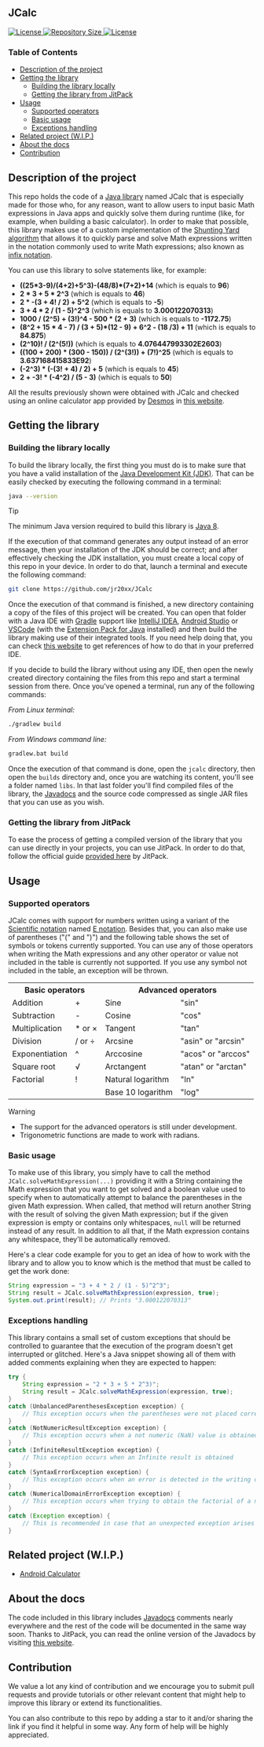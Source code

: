 ## JCalc

<p>
    <a href="https://github.com/jr20xx/JCalc/blob/main/LICENSE">
        <img src="https://img.shields.io/github/license/jr20xx/JCalc?label=License" alt="License">
    </a>
    <a href="https://github.com/jr20xx/JCalc">
        <img src="https://img.shields.io/github/repo-size/jr20xx/JCalc?label=Repository+Size" alt="Repository Size">
    </a>
    <a href="https://jitpack.io/#jr20xx/JCalc">
        <img src="https://jitpack.io/v/jr20xx/JCalc.svg" alt="License">
    </a>
</p>

### Table of Contents

- [Description of the project](#description-of-the-project)
- [Getting the library](#getting-the-library)
  - [Building the library locally](#building-the-library-locally)
  - [Getting the library from JitPack](#getting-the-library-from-jitpack)
- [Usage](#usage)
  - [Supported operators](#supported-operators)
  - [Basic usage](#basic-usage)
  - [Exceptions handling](#exceptions-handling)
- [Related project (W.I.P.)](#related-project-wip)
- [About the docs](#about-the-docs)
- [Contribution](#contribution)

## Description of the project

This repo holds the code of a [Java library](https://en.wikipedia.org/wiki/Java_Class_Library) named JCalc that is especially made for those who, for any reason, want to allow users to input basic Math expressions in Java apps and quickly solve them during runtime (like, for example, when building a basic calculator). In order to make that possible, this library makes use of a custom implementation of the [Shunting Yard algorithm](https://en.wikipedia.org/wiki/Shunting_yard_algorithm) that allows it to quickly parse and solve Math expressions written in the notation commonly used to write Math expressions; also known as [infix notation](https://en.wikipedia.org/wiki/Infix_notation).

You can use this library to solve statements like, for example:

- **((25\*3-9)/(4+2)+5^3)-(48/8)\*(7+2)+14** (which is equals to **96**)
- **2 \* 3 + 5 \* 2^3** (which is equals to **46**)
- **2 * -(3 + 4! / 2) + 5^2** (which is equals to **-5**)
- **3 + 4 * 2 / (1 - 5)^2^3** (which is equals to **3.000122070313**)
- **1000 / (2^5) + (3!)^4 - 500 * (2 + 3)** (which is equals to **-1172.75**)
- **(8^2 + 15 \* 4 - 7) / (3 + 5)\*(12 - 9) + 6^2 - (18 /3) + 11** (which is equals to **84.875**)
- **(2^10)! / (2^(5!))** (which is equals to **4.076447993302E2603**)
- **((100 + 200) * (300 - 150)) / (2^(3!)) + (7!)^25** (which is equals to **3.637168415833E92**)
- **(-2^3) * (-(3! + 4) / 2) + 5** (which is equals to **45**)
- **2 + -3! * (-4^2) / (5 - 3)** (which is equals to **50**)

All the results previously shown were obtained with JCalc and checked using an online calculator app provided by [Desmos](https://www.desmos.com/about) in [this website](https://www.desmos.com/scientific).

## Getting the library

### Building the library locally

To build the library locally, the first thing you must do is to make sure that you have a valid installation of the [Java Development Kit (JDK)](https://en.wikipedia.org/wiki/Java_Development_Kit). That can be easily checked by executing the following command in a terminal:

```bash
java --version
```

> [!TIP]
>
> The minimum Java version required to build this library is [Java 8](https://en.m.wikipedia.org/wiki/Java_version_history#Java_8).

If the execution of that command generates any output instead of an error message, then your installation of the JDK should be correct; and after effectively checking the JDK installation, you must create a local copy of this repo in your device. In order to do that, launch a terminal and execute the following command:

```bash
git clone https://github.com/jr20xx/JCalc
```

Once the execution of that command is finished, a new directory containing a copy of the files of this project will be created. You can open that folder with a Java IDE with [Gradle](https://gradle.org/) support like [IntelliJ IDEA](https://www.jetbrains.com/idea/), [Android Studio](https://developer.android.com/studio) or [VSCode](https://code.visualstudio.com/) (with the [Extension Pack for Java](https://marketplace.visualstudio.com/items?itemName=vscjava.vscode-java-pack) installed) and then build the library making use of their integrated tools. If you need help doing that, you can check [this website](https://docs.gradle.org/current/userguide/gradle_ides.html) to get references of how to do that in your preferred IDE.

If you decide to build the library without using any IDE, then open the newly created directory containing the files from this repo and start a terminal session from there. Once you've opened a terminal, run any of the following commands:

*From Linux terminal:*

```bash
./gradlew build
```

*From Windows command line:*

```bash
gradlew.bat build
```

Once the execution of that command is done, open the `jcalc` directory, then open the `builds` directory and, once you are watching its content, you'll see a folder named `libs`. In that last folder you'll find compiled files of the library, the [Javadocs](https://en.wikipedia.org/wiki/Javadoc) and the source code compressed as single JAR files that you can use as you wish.

### Getting the library from JitPack

To ease the process of getting a compiled version of the library that you can use directly in your projects, you can use JitPack. In order to do that, follow the official guide [provided here](https://jitpack.io/#jr20xx/JCalc) by JitPack.

## Usage

### Supported operators

JCalc comes with support for numbers written using a variant of the [Scientific notation](https://en.wikipedia.org/wiki/Scientific_notation) named [E notation](https://en.wikipedia.org/wiki/Scientific_notation#E_notation). Besides that, you can also make use of parentheses ("(" and ")") and the following table shows the set of symbols or tokens currently supported. You can use any of those operators when writing the Math expressions and any other operator or value not included in the table is currently not supported. If you use any symbol not included in the table, an exception will be thrown.

<table>
    <tr>
        <th colspan="2">Basic operators</th> <th colspan="2">Advanced operators</th>
    </tr>
    <tr>
        <td>Addition</td> <td>+</td>
        <td>Sine</td> <td>"sin"</td>
    </tr>
    <tr>
        <td>Subtraction</td> <td>-</td>
        <td>Cosine</td> <td>"cos"</td>
    </tr>
    <tr>
        <td>Multiplication</td> <td>* or ×</td>
        <td>Tangent</td> <td>"tan"</td>
    </tr>
    <tr>
        <td>Division</td> <td>/ or ÷</td>
        <td>Arcsine</td> <td>"asin" or "arcsin"</td>
    </tr>
    <tr>
        <td>Exponentiation</td> <td>^</td>
        <td>Arccosine</td> <td>"acos" or "arccos"</td>
    </tr>
    <tr>
        <td>Square root</td> <td>√</td>
        <td>Arctangent</td> <td>"atan" or "arctan"</td>
    </tr>
    <tr>
        <td>Factorial</td> <td>!</td>
        <td>Natural logarithm</td> <td>"ln"</td>
    </tr>
    <tr>
        <td></td> <td></td>
        <td>Base 10 logarithm</td> <td>"log"</td>
    </tr>
</table>

> [!WARNING]
>
>- The support for the advanced operators is still under development.
>- Trigonometric functions are made to work with radians.

### Basic usage

To make use of this library, you simply have to call the method `JCalc.solveMathExpression(...)` providing it with a String containing the Math expression that you want to get solved and a boolean value used to specify when to automatically attempt to balance the parentheses in the given Math expression. When called, that method will return another String with the result of solving the given Math expression; but if the given expression is empty or contains only whitespaces, `null` will be returned instead of any result. In addition to all that, if the Math expression contains any whitespace, they'll be automatically removed.

Here's a clear code example for you to get an idea of how to work with the library and to allow you to know which is the method that must be called to get the work done:

```java
String expression = "3 + 4 * 2 / (1 - 5)^2^3";
String result = JCalc.solveMathExpression(expression, true);
System.out.print(result); // Prints "3.000122070313"
```

### Exceptions handling

This library contains a small set of custom exceptions that should be controlled to guarantee that the execution of the program doesn't get interrupted or glitched. Here's a Java snippet showing all of them with added comments explaining when they are expected to happen:

```java
try {
    String expression = "2 * 3 + 5 * 2^3)";
    String result = JCalc.solveMathExpression(expression, true);
}
catch (UnbalancedParenthesesException exception) {
    // This exception occurs when the parentheses were not placed correctly and `false` is provided as second parameter
}
catch (NotNumericResultException exception) {
    // This exception occurs when a not numeric (NaN) value is obtained
}
catch (InfiniteResultException exception) {
    // This exception occurs when an Infinite result is obtained
}
catch (SyntaxErrorException exception) {
    // This exception occurs when an error is detected in the writing of the Math expression
}
catch (NumericalDomainErrorException exception) {
    // This exception occurs when trying to obtain the factorial of a number when it's negative or not an integer
}
catch (Exception exception) {
    // This is recommended in case that an unexpected exception arises
}
```

## Related project (W.I.P.)

- [Android Calculator](https://github.com/jr20xx/android-calculator)

## About the docs

The code included in this library includes [Javadocs](https://en.wikipedia.org/wiki/Javadoc) comments nearly everywhere and the rest of the code will be documented in the same way soon. Thanks to JitPack, you can read the online version of the Javadocs by visiting [this website](https://jitpack.io/com/github/jr20xx/JCalc/latest/javadoc/).

## Contribution

We value a lot any kind of contribution and we encourage you to submit pull requests and provide tutorials or other relevant content that might help to improve this library or extend its functionalities.

You can also contribute to this repo by adding a star to it and/or sharing the link if you find it helpful in some way. Any form of help will be highly appreciated.